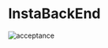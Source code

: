 # InstaBackEnd
![acceptance](https://user-images.githubusercontent.com/64404614/204071728-9696ec56-363d-4fc9-a134-4bf4327fbb5d.png)
